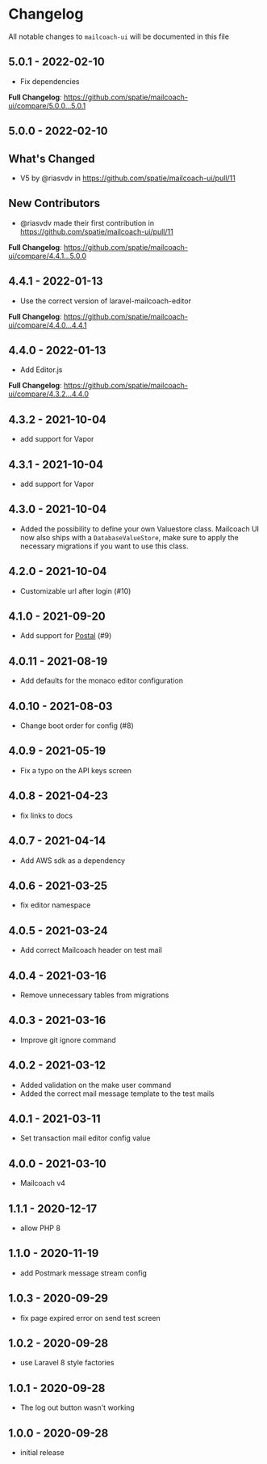 # Changelog

All notable changes to `mailcoach-ui` will be documented in this file

## 5.0.1 - 2022-02-10

- Fix dependencies

**Full Changelog**: https://github.com/spatie/mailcoach-ui/compare/5.0.0...5.0.1

## 5.0.0 - 2022-02-10

## What's Changed

- V5 by @riasvdv in https://github.com/spatie/mailcoach-ui/pull/11

## New Contributors

- @riasvdv made their first contribution in https://github.com/spatie/mailcoach-ui/pull/11

**Full Changelog**: https://github.com/spatie/mailcoach-ui/compare/4.4.1...5.0.0

## 4.4.1 - 2022-01-13

- Use the correct version of laravel-mailcoach-editor

**Full Changelog**: https://github.com/spatie/mailcoach-ui/compare/4.4.0...4.4.1

## 4.4.0 - 2022-01-13

- Add Editor.js

**Full Changelog**: https://github.com/spatie/mailcoach-ui/compare/4.3.2...4.4.0

## 4.3.2 - 2021-10-04

- add support for Vapor

## 4.3.1 - 2021-10-04

- add support for Vapor

## 4.3.0 - 2021-10-04

- Added the possibility to define your own Valuestore class. Mailcoach UI now also ships with a `DatabaseValueStore`, make sure to apply the necessary migrations if you want to use this class.

## 4.2.0 - 2021-10-04

- Customizable url after login (#10)

## 4.1.0 - 2021-09-20

- Add support for [Postal](https://github.com/postalserver/postal) (#9)

## 4.0.11 - 2021-08-19

- Add defaults for the monaco editor configuration

## 4.0.10 - 2021-08-03

- Change boot order for config (#8)

## 4.0.9 - 2021-05-19

- Fix a typo on the API keys screen

## 4.0.8 - 2021-04-23

- fix links to docs

## 4.0.7 - 2021-04-14

- Add AWS sdk as a dependency

## 4.0.6 - 2021-03-25

- fix editor namespace

## 4.0.5 - 2021-03-24

- Add correct Mailcoach header on test mail

## 4.0.4 - 2021-03-16

- Remove unnecessary tables from migrations

## 4.0.3 - 2021-03-16

- Improve git ignore command

## 4.0.2 - 2021-03-12

- Added validation on the make user command
- Added the correct mail message template to the test mails

## 4.0.1 - 2021-03-11

- Set transaction mail editor config value

## 4.0.0 - 2021-03-10

- Mailcoach v4

## 1.1.1 - 2020-12-17

- allow PHP 8

## 1.1.0 - 2020-11-19

- add Postmark message stream config

## 1.0.3 - 2020-09-29

- fix page expired error on send test screen

## 1.0.2 - 2020-09-28

- use Laravel 8 style factories

## 1.0.1 - 2020-09-28

- The log out button wasn't working

## 1.0.0 - 2020-09-28

- initial release
